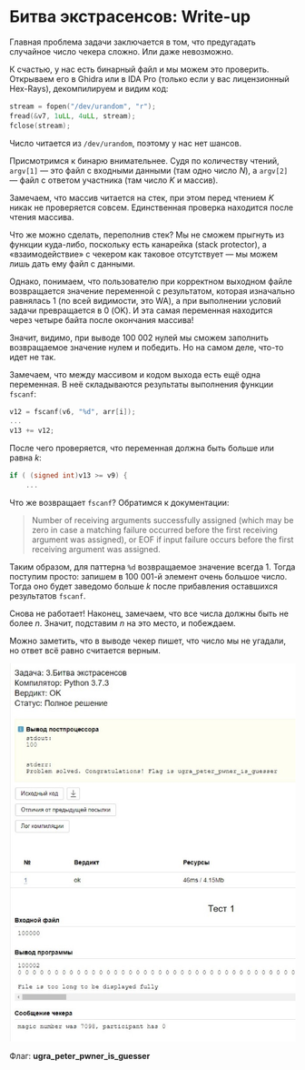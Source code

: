 # Битва экстрасенсов: Write-up

Главная проблема задачи заключается в том, что предугадать случайное число чекера сложно. Или даже невозможно.

К счастью, у нас есть бинарный файл и мы можем это проверить. Открываем его в Ghidra или в IDA Pro (только если 
у вас лицензионный Hex-Rays), декомпилируем и видим код:

```c
stream = fopen("/dev/urandom", "r");
fread(&v7, 1uLL, 4uLL, stream);
fclose(stream);
```

Число читается из `/dev/urandom`, поэтому у нас нет шансов.

Присмотримся к бинарю внимательнее. Судя по количеству чтений, `argv[1]` — это файл с входными данными (там одно число *N*), а `argv[2]` — файл с ответом участника (там число *K* и массив).

Замечаем, что массив читается на стек, при этом перед чтением *K* никак не проверяется совсем. Единственная проверка находится после чтения массива.

Что же можно сделать, переполнив стек? Мы не сможем прыгнуть из функции куда-либо, поскольку есть канарейка (stack protector), а «взаимодействие» с чекером как таковое отсутствует — мы можем лишь дать ему файл с данными.

Однако, понимаем, что пользователю при корректном выходном файле возвращается значение переменной с результатом, которая изначально равнялась 1 (по всей видимости, это WA), а при выполнении условий задачи превращается в 0 (OK). И эта самая переменная находится через четыре байта после окончания массива!

Значит, видимо, при выводе 100 002 нулей мы сможем заполнить возвращаемое значение нулем и победить. Но на самом деле, что-то идет не так.

Замечаем, что между массивом и кодом выхода есть ещё одна переменная. В неё складываются результаты выполнения функции `fscanf`:

```c
v12 = fscanf(v6, "%d", arr[i]);
...
v13 += v12;
```

После чего проверяется, что переменная должна быть больше или равна *k*:

```c
if ( (signed int)v13 >= v9) {
    ...
```

Что же возвращает `fscanf`? Обратимся к документации:

> Number of receiving arguments successfully assigned (which may be zero in case a matching failure occurred before the first receiving argument was assigned), or EOF if input failure occurs before the first receiving argument was assigned.

Таким образом, для паттерна `%d` возвращаемое значение всегда 1. Тогда поступим просто: запишем в 100 001-й элемент очень большое число. Тогда оно будет заведомо больше *k* после прибавления оставшихся результатов `fscanf`. 

Снова не работает! Наконец, замечаем, что все числа должны быть не более *n*. Значит, подставим *n* на это место, и побеждаем.

Можно заметить, что в выводе чекер пишет, что число мы не угадали, но ответ всё равно считается верным.

![Отчёт проверки](report.jpg)

Флаг: **ugra\_peter\_pwner\_is\_guesser**
